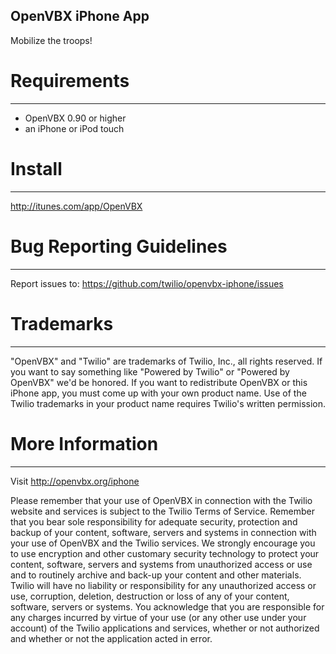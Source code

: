 OpenVBX iPhone App
------------------
Mobilize the troops!  

# Requirements
-----------------------------
 * OpenVBX 0.90 or higher
 * an iPhone or iPod touch

# Install
-----------------------------
http://itunes.com/app/OpenVBX

# Bug Reporting Guidelines
-----------------------------
Report issues to:
https://github.com/twilio/openvbx-iphone/issues

# Trademarks
-----------------------------
"OpenVBX" and "Twilio" are trademarks of Twilio, Inc., all rights 
reserved. If you want to say something like "Powered by Twilio" or 
"Powered by OpenVBX" we'd be honored. If you want to redistribute 
OpenVBX or this iPhone app, you must come up with your own product name. 
Use of the Twilio trademarks in your product name requires Twilio's 
written permission.

# More Information
-----------------------------
Visit http://openvbx.org/iphone


Please remember that your use of OpenVBX in connection with the Twilio 
website and services is subject to the Twilio Terms of Service. 
Remember that you bear sole responsibility for adequate security,
protection and backup of your content, software, servers and systems in
connection with your use of OpenVBX and the Twilio services. We strongly
encourage you to use encryption and other customary security technology
to protect your content, software, servers and systems from unauthorized
access or use and to routinely archive and back-up your content and
other materials. Twilio will have no liability or responsibility for any
unauthorized access or use, corruption, deletion, destruction or loss of
any of your content, software, servers or systems.  You acknowledge that
you are responsible for any charges incurred by virtue of your use (or
any other use under your account) of the Twilio applications and
services, whether or not authorized and whether or not the application
acted in error.


